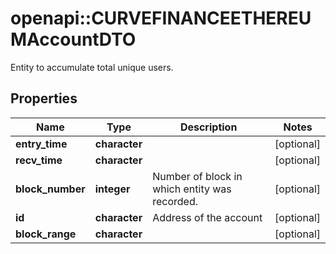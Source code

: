 # openapi::CURVEFINANCEETHEREUMAccountDTO

Entity to accumulate total unique users.

## Properties
Name | Type | Description | Notes
------------ | ------------- | ------------- | -------------
**entry_time** | **character** |  | [optional] 
**recv_time** | **character** |  | [optional] 
**block_number** | **integer** | Number of block in which entity was recorded. | [optional] 
**id** | **character** | Address of the account | [optional] 
**block_range** | **character** |  | [optional] 


